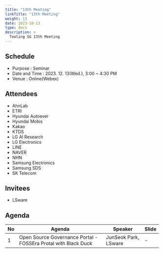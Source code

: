 ```yaml
---
title: "13th Meeting"
linkTitle: "13th Meeting"
weight: 13
date: 2023-10-13
type: docs
description: >
  Tooling SG 13th Meeting
---
```


## Schedule

* Purpose : Seminar
* Date and Time : 2023. 12. 13(Wed.), 3:00 ~ 4:30 PM
* Venue : Online(Webex)

## Attendees
* AhnLab
* ETRI
* Hyundai Autoever
* Hyundai Mobis
* Kakao
* KTDS
* LG AI Research
* LG Electronics
* LINE
* NAVER
* NHN
* Samsung Electronics
* Samsung SDS
* SK Telecom

## Invitees
* LSware

## Agenda
| No | Agenda           | Speaker | Slide |
|----|-----------------|------|------|
| 1  | Open Source Governance Portal - FOSSEra Protal with Black Duck | JunSeok Park, LSware | - |